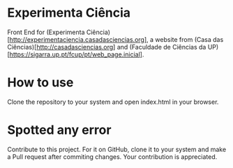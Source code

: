 # Experimenta Ciência
Front End for (Experimenta Ciência)[http://experimentaciencia.casadasciencias.org], a website from (Casa das Ciências)[http://casadasciencias.org] and (Faculdade de Ciências da UP)[https://sigarra.up.pt/fcup/pt/web_page.inicial].

# How to use
Clone the repository to your system and open index.html in your browser.

# Spotted any error
Contribute to this project. For it on GitHub, clone it to your system and make a Pull request after commiting changes. Your contribution is appreciated.




